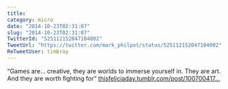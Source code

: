 ```yaml
---
title: 
category: micro
date: "2014-10-23T02:31:07"
slug: "2014-10-23T02:31:07"
TwitterId: "525112152047104002"
TweetUrl: "https://twitter.com/mark_philpot/status/525112152047104002"
ReTweetUser: timbray
---
```


<i class="fa fa-retweet" aria-hidden="true"></i> “Games are… creative, they are
worlds to immerse yourself in. They are art. And they are worth fighting for”
[thisfeliciaday.tumblr.com/post/100700417…](http://thisfeliciaday.tumblr.com/post/100700417809/the-only-thing-i-have-to-say-about-gamer-gate)
